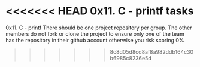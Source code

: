 <<<<<<< HEAD
0x11. C - printf tasks
=======
0x11. C - printf
There should be one project repository per group. The other members do not fork or clone the project to ensure only one of the team has the repository in their github account otherwise you risk scoring 0%
>>>>>>> 8c8d05d8cd8af8a982ddb164c30b6985c8236e5d
